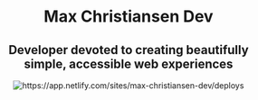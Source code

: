 <h1 align="center">
  Max Christiansen Dev
</h1>
<h2 align="center">
  Developer devoted to creating beautifully simple, accessible web experiences
</h2>
<p align="center">
  <img 
    src="https://api.netlify.com/api/v1/badges/0d619ab4-45d8-43f3-a619-68cf270f19e9/deploy-status" alt="https://app.netlify.com/sites/max-christiansen-dev/deploys"
  />
</p>
